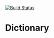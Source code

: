 [![Build Status](https://travis-ci.org/Daaamir2/Dictionary.svg?branch=master)](hhttps://travis-ci.org/Daaamir2/Dictionary)


# Dictionary
